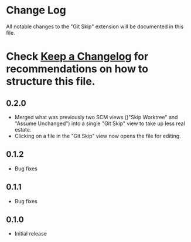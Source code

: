 # Change Log

All notable changes to the "Git Skip" extension will be documented in this file.

# Check [Keep a Changelog](http://keepachangelog.com/) for recommendations on how to structure this file.

## 0.2.0

- Merged what was previously two SCM views ()"Skip Worktree" and "Assume Unchanged") into a single "Git Skip" view to take up less real estate.
- Clicking on a file in the "Git Skip" view now opens the file for editing.

## 0.1.2

- Bug fixes

## 0.1.1

- Bug fixes

## 0.1.0

- Initial release